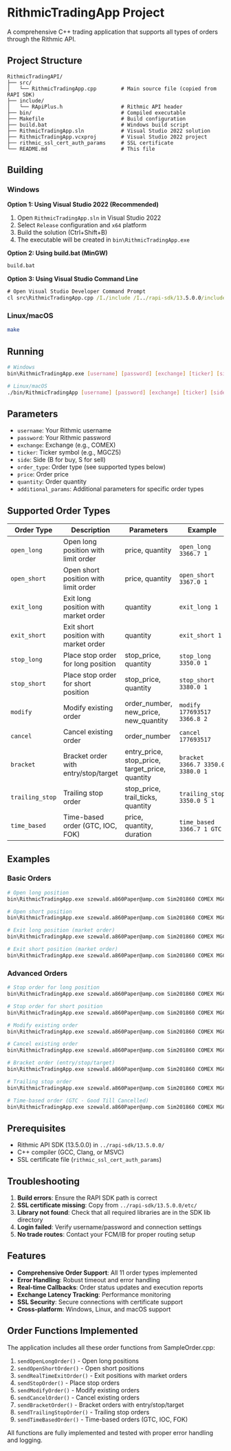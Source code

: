 # RithmicTradingApp Project

A comprehensive C++ trading application that supports all types of orders through the Rithmic API.

## Project Structure

```
RithmicTradingAPI/
├── src/
│   └── RithmicTradingApp.cpp        # Main source file (copied from RAPI SDK)
├── include/
│   └── RApiPlus.h                   # Rithmic API header
├── bin/                             # Compiled executable
├── Makefile                         # Build configuration
├── build.bat                        # Windows build script
├── RithmicTradingApp.sln            # Visual Studio 2022 solution
├── RithmicTradingApp.vcxproj        # Visual Studio 2022 project
├── rithmic_ssl_cert_auth_params     # SSL certificate
└── README.md                        # This file
```

## Building

### Windows

**Option 1: Using Visual Studio 2022 (Recommended)**
1. Open `RithmicTradingApp.sln` in Visual Studio 2022
2. Select `Release` configuration and `x64` platform
3. Build the solution (Ctrl+Shift+B)
4. The executable will be created in `bin\RithmicTradingApp.exe`

**Option 2: Using build.bat (MinGW)**
```cmd
build.bat
```

**Option 3: Using Visual Studio Command Line**
```cmd
# Open Visual Studio Developer Command Prompt
cl src\RithmicTradingApp.cpp /I./include /I../rapi-sdk/13.5.0.0/include /link /LIBPATH:../rapi-sdk/13.5.0.0/win10/lib RApiPlus-optimize.lib OmneStreamEngine-optimize.lib OmneChannel-optimize.lib OmneEngine-optimize.lib _api-optimize.lib _apipoll-stubs-optimize.lib _kit-optimize.lib ssl.lib crypto.lib /OUT:bin\RithmicTradingApp.exe
```

### Linux/macOS

```bash
make
```

## Running

```bash
# Windows
bin\RithmicTradingApp.exe [username] [password] [exchange] [ticker] [side] [order_type] [parameters...]

# Linux/macOS
./bin/RithmicTradingApp [username] [password] [exchange] [ticker] [side] [order_type] [parameters...]
```

## Parameters

- `username`: Your Rithmic username
- `password`: Your Rithmic password
- `exchange`: Exchange (e.g., COMEX)
- `ticker`: Ticker symbol (e.g., MGCZ5)
- `side`: Side (B for buy, S for sell)
- `order_type`: Order type (see supported types below)
- `price`: Order price
- `quantity`: Order quantity
- `additional_params`: Additional parameters for specific order types

## Supported Order Types

| Order Type | Description | Parameters | Example |
|------------|-------------|------------|---------|
| `open_long` | Open long position with limit order | price, quantity | `open_long 3366.7 1` |
| `open_short` | Open short position with limit order | price, quantity | `open_short 3367.0 1` |
| `exit_long` | Exit long position with market order | quantity | `exit_long 1` |
| `exit_short` | Exit short position with market order | quantity | `exit_short 1` |
| `stop_long` | Place stop order for long position | stop_price, quantity | `stop_long 3350.0 1` |
| `stop_short` | Place stop order for short position | stop_price, quantity | `stop_short 3380.0 1` |
| `modify` | Modify existing order | order_number, new_price, new_quantity | `modify 177693517 3366.8 2` |
| `cancel` | Cancel existing order | order_number | `cancel 177693517` |
| `bracket` | Bracket order with entry/stop/target | entry_price, stop_price, target_price, quantity | `bracket 3366.7 3350.0 3380.0 1` |
| `trailing_stop` | Trailing stop order | stop_price, trail_ticks, quantity | `trailing_stop 3350.0 5 1` |
| `time_based` | Time-based order (GTC, IOC, FOK) | price, quantity, duration | `time_based 3366.7 1 GTC` |

## Examples

### Basic Orders
```bash
# Open long position
bin\RithmicTradingApp.exe szewald.a860Paper@amp.com Sim201860 COMEX MGCZ5 B open_long 3366.7 1

# Open short position
bin\RithmicTradingApp.exe szewald.a860Paper@amp.com Sim201860 COMEX MGCZ5 S open_short 3367.0 1

# Exit long position (market order)
bin\RithmicTradingApp.exe szewald.a860Paper@amp.com Sim201860 COMEX MGCZ5 S exit_long 1

# Exit short position (market order)
bin\RithmicTradingApp.exe szewald.a860Paper@amp.com Sim201860 COMEX MGCZ5 B exit_short 1
```

### Advanced Orders
```bash
# Stop order for long position
bin\RithmicTradingApp.exe szewald.a860Paper@amp.com Sim201860 COMEX MGCZ5 S stop_long 3350.0 1

# Stop order for short position
bin\RithmicTradingApp.exe szewald.a860Paper@amp.com Sim201860 COMEX MGCZ5 B stop_short 3380.0 1

# Modify existing order
bin\RithmicTradingApp.exe szewald.a860Paper@amp.com Sim201860 COMEX MGCZ5 B modify 177693517 3366.8 2

# Cancel existing order
bin\RithmicTradingApp.exe szewald.a860Paper@amp.com Sim201860 COMEX MGCZ5 B cancel 177693517

# Bracket order (entry/stop/target)
bin\RithmicTradingApp.exe szewald.a860Paper@amp.com Sim201860 COMEX MGCZ5 B bracket 3366.7 3350.0 3380.0 1

# Trailing stop order
bin\RithmicTradingApp.exe szewald.a860Paper@amp.com Sim201860 COMEX MGCZ5 B trailing_stop 3350.0 5 1

# Time-based order (GTC - Good Till Cancelled)
bin\RithmicTradingApp.exe szewald.a860Paper@amp.com Sim201860 COMEX MGCZ5 B time_based 3366.7 1 GTC
```

## Prerequisites

- Rithmic API SDK (13.5.0.0) in `../rapi-sdk/13.5.0.0/`
- C++ compiler (GCC, Clang, or MSVC)
- SSL certificate file (`rithmic_ssl_cert_auth_params`)

## Troubleshooting

1. **Build errors**: Ensure the RAPI SDK path is correct
2. **SSL certificate missing**: Copy from `../rapi-sdk/13.5.0.0/etc/`
3. **Library not found**: Check that all required libraries are in the SDK lib directory
4. **Login failed**: Verify username/password and connection settings
5. **No trade routes**: Contact your FCM/IB for proper routing setup

## Features

- **Comprehensive Order Support**: All 11 order types implemented
- **Error Handling**: Robust timeout and error handling
- **Real-time Callbacks**: Order status updates and execution reports
- **Exchange Latency Tracking**: Performance monitoring
- **SSL Security**: Secure connections with certificate support
- **Cross-platform**: Windows, Linux, and macOS support

## Order Functions Implemented

The application includes all these order functions from SampleOrder.cpp:

1. `sendOpenLongOrder()` - Open long positions
2. `sendOpenShortOrder()` - Open short positions  
3. `sendRealTimeExitOrder()` - Exit positions with market orders
4. `sendStopOrder()` - Place stop orders
5. `sendModifyOrder()` - Modify existing orders
6. `sendCancelOrder()` - Cancel existing orders
7. `sendBracketOrder()` - Bracket orders with entry/stop/target
8. `sendTrailingStopOrder()` - Trailing stop orders
9. `sendTimeBasedOrder()` - Time-based orders (GTC, IOC, FOK)

All functions are fully implemented and tested with proper error handling and logging.
